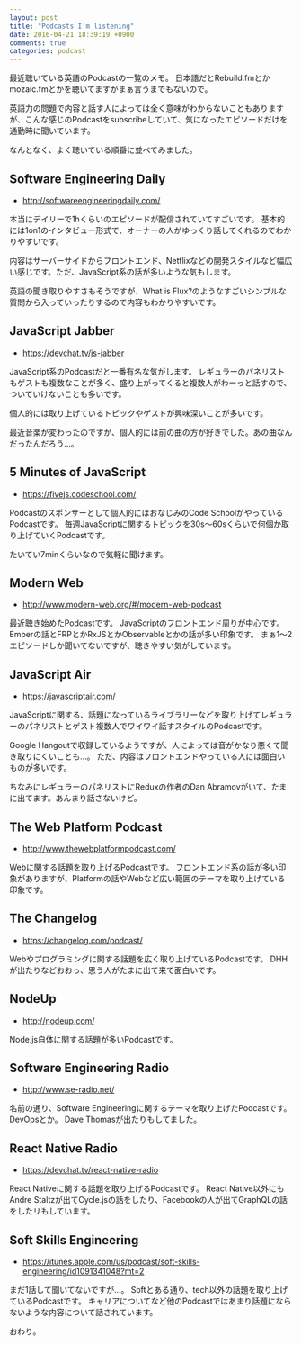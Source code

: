 ```yaml
---
layout: post
title: "Podcasts I'm listening"
date: 2016-04-21 18:39:19 +0900
comments: true
categories: podcast
---
```


最近聴いている英語のPodcastの一覧のメモ。
日本語だとRebuild.fmとかmozaic.fmとかを聴いてますがまぁ言うまでもないので。

英語力の問題で内容と話す人によっては全く意味がわからないこともありますが、こんな感じのPodcastをsubscribeしていて、気になったエピソードだけを通勤時に聞いています。

なんとなく、よく聴いている順番に並べてみました。

<!-- more -->

## Software Engineering Daily

* http://softwareengineeringdaily.com/

本当にデイリーで1hくらいのエピソードが配信されていてすごいです。
基本的には1on1のインタビュー形式で、オーナーの人がゆっくり話してくれるのでわかりやすいです。

内容はサーバーサイドからフロントエンド、Netflixなどの開発スタイルなど幅広い感じです。ただ、JavaScript系の話が多いような気もします。

英語の聞き取りやすさもそうですが、What is Flux?のようなすごいシンプルな質問から入っていったりするので内容もわかりやすいです。


## JavaScript Jabber

* https://devchat.tv/js-jabber

JavaScript系のPodcastだと一番有名な気がします。
レギュラーのパネリストもゲストも複数なことが多く、盛り上がってくると複数人がわーっと話すので、ついていけないことも多いです。

個人的には取り上げているトピックやゲストが興味深いことが多いです。

最近音楽が変わったのですが、個人的には前の曲の方が好きでした。あの曲なんだったんだろう...。

## 5 Minutes of JavaScript

* https://fivejs.codeschool.com/

Podcastのスポンサーとして個人的にはおなじみのCode SchoolがやっているPodcastです。
毎週JavaScriptに関するトピックを30s〜60sくらいで何個か取り上げていくPodcastです。

たいてい7minくらいなので気軽に聞けます。

## Modern Web

* http://www.modern-web.org/#/modern-web-podcast

最近聴き始めたPodcastです。
JavaScriptのフロントエンド周りが中心です。Emberの話とFRPとかRxJSとかObservableとかの話が多い印象です。
まぁ1〜2エピソードしか聞いてないですが、聴きやすい気がしています。

## JavaScript Air

* https://javascriptair.com/

JavaScriptに関する、話題になっているライブラリーなどを取り上げてレギュラーのパネリストとゲスト複数人でワイワイ話すスタイルのPodcastです。

Google Hangoutで収録しているようですが、人によっては音がかなり悪くて聞き取りにくいことも...。
ただ、内容はフロントエンドやっている人には面白いものが多いです。

ちなみにレギュラーのパネリストにReduxの作者のDan Abramovがいて、たまに出てます。あんまり話さないけど。

## The Web Platform Podcast

* http://www.thewebplatformpodcast.com/

Webに関する話題を取り上げるPodcastです。
フロントエンド系の話が多い印象がありますが、Platformの話やWebなど広い範囲のテーマを取り上げている印象です。

## The Changelog

* https://changelog.com/podcast/

Webやプログラミングに関する話題を広く取り上げているPodcastです。
DHHが出たりなどおおっ、思う人がたまに出て来て面白いです。

## NodeUp

* http://nodeup.com/

Node.js自体に関する話題が多いPodcastです。

## Software Engineering Radio

* http://www.se-radio.net/

名前の通り、Software Engineeringに関するテーマを取り上げたPodcastです。DevOpsとか。
Dave Thomasが出たりもしてました。

## React Native Radio

* https://devchat.tv/react-native-radio

React Nativeに関する話題を取り上げるPodcastです。
React Native以外にもAndre Staltzが出てCycle.jsの話をしたり、Facebookの人が出てGraphQLの話をしたリもしています。

## Soft Skills Engineering

* https://itunes.apple.com/us/podcast/soft-skills-engineering/id1091341048?mt=2

まだ1話して聞いてないですが...。
Softとある通り、tech以外の話題を取り上げているPodcastです。
キャリアについてなど他のPodcastではあまり話題にならないような内容について話されています。

おわり。

